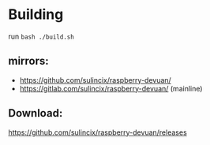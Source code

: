 # Building
run `bash ./build.sh`

## mirrors:
* https://github.com/sulincix/raspberry-devuan/
* https://gitlab.com/sulincix/raspberry-devuan/ (mainline)

## Download:
https://github.com/sulincix/raspberry-devuan/releases
